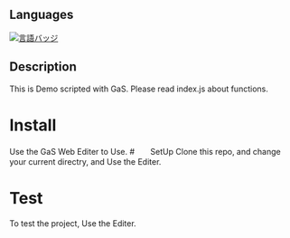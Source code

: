 ## Languages
[![言語バッジ](https://img.shields.io/badge/-googleappsscript-4285F4.svg?logo=googleappsscript&style=flat-square&logoColor=white)]([[https://www.djangoproject.com](https://workspace.google.com/intl/ja/products/apps-script/)]([https://www.python.org](https://workspace.google.com/intl/ja/products/apps-script/)))
## Description
This is Demo scripted with GaS.
Please read index.js about functions.
# Install
Use the GaS Web Editer to Use.
#　　SetUp
Clone this repo, and change your current directry, and Use the Editer.
# Test
To test the project, Use the Editer.
